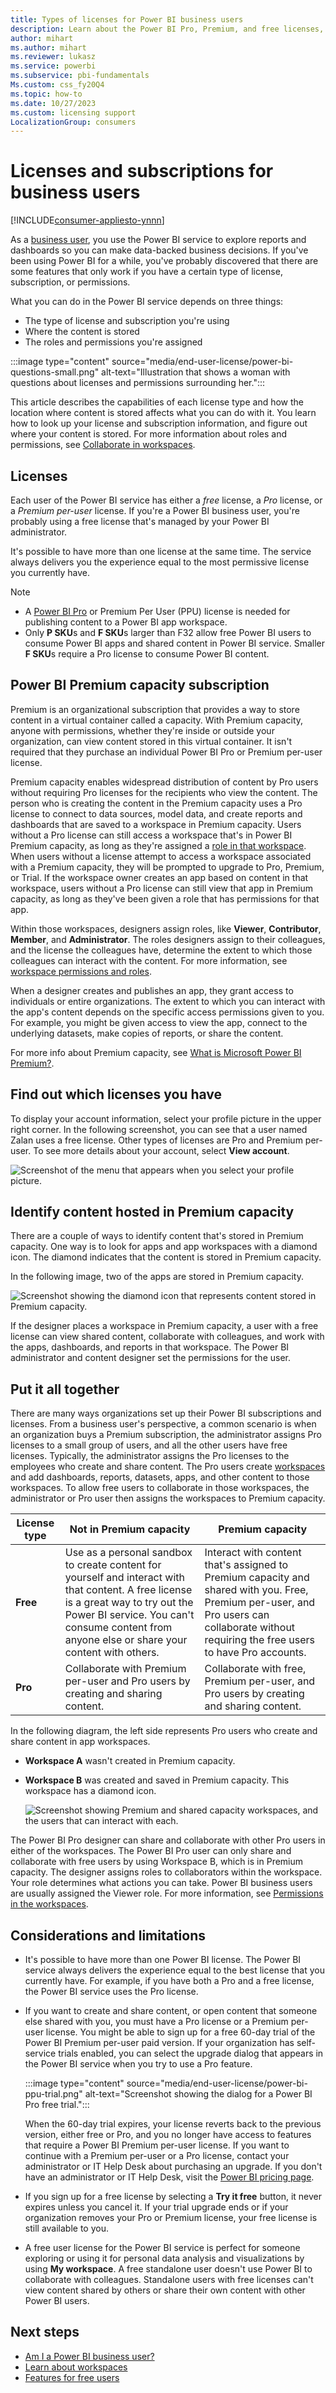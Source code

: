 ```yaml
---
title: Types of licenses for Power BI business users
description: Learn about the Power BI Pro, Premium, and free licenses, figure out which license type you have, and learn about Premium capacity workspaces.
author: mihart
ms.author: mihart
ms.reviewer: lukasz 
ms.service: powerbi
ms.subservice: pbi-fundamentals
Ms.custom: css_fy20Q4
ms.topic: how-to
ms.date: 10/27/2023
ms.custom: licensing support
LocalizationGroup: consumers
---
```


# Licenses and subscriptions for business users

[!INCLUDE[consumer-appliesto-ynnn](../includes/consumer-appliesto-ynnn.md)]

As a [business user](end-user-consumer.md), you use the Power BI service to explore reports and dashboards so you can make data-backed business decisions. If you've been using Power BI for a while, you've probably discovered that there are some features that only work if you have a certain type of license, subscription, or permissions.

What you can do in the Power BI service depends on three things:

- The type of license and subscription you're using
- Where the content is stored
- The roles and permissions you're assigned

:::image type="content" source="media/end-user-license/power-bi-questions-small.png" alt-text="Illustration that shows a woman with questions about licenses and permissions surrounding her.":::

This article describes the capabilities of each license type and how the location where content is stored affects what you can do with it. You learn how to look up your license and subscription information, and figure out where your content is stored. For more information about roles and permissions, see [Collaborate in workspaces](end-user-workspaces.md).

## Licenses

Each user of the Power BI service has either a *free* license, a *Pro* license, or a *Premium per-user* license. If you're a Power BI business user, you're probably using a free license that's managed by your Power BI administrator.

It's possible to have more than one license at the same time. The service always delivers you the experience equal to the most permissive license you currently have.

>[!NOTE]
>
>* A [Power BI Pro](../enterprise/service-admin-purchasing-power-bi-pro.md) or Premium Per User (PPU) license is needed for publishing content to a Power BI app workspace.
>* Only **P SKU**s and **F SKU**s larger than F32 allow free Power BI users to consume Power BI apps and shared content in Power BI service. Smaller **F SKU**s require a Pro license to consume Power BI content.


## Power BI Premium capacity subscription

Premium is an organizational subscription that provides a way to store content in a virtual container called a capacity. With Premium capacity, anyone with permissions, whether they're inside or outside your organization, can view content stored in this virtual container. It isn't required that they purchase an individual Power BI Pro or Premium per-user license.

Premium capacity enables widespread distribution of content by Pro users without requiring Pro licenses for the recipients who view the content. The person who is creating the content in the Premium capacity uses a Pro license to connect to data sources, model data, and create reports and dashboards that are saved to a workspace in Premium capacity. Users without a Pro license can still access a workspace that's in Power BI Premium capacity, as long as they're assigned a [role in that workspace](end-user-workspaces.md). When users without a license attempt to access a workspace associated with a Premium capacity, they will be prompted to upgrade to Pro, Premium, or Trial. If the workspace owner creates an app based on content in that workspace, users without a Pro license can still view that app in Premium capacity, as long as they've been given a role that has permissions for that app. 

Within those workspaces, designers assign roles, like **Viewer**, **Contributor**, **Member**, and **Administrator**. The roles designers assign to their colleagues, and the license the colleagues have, determine the extent to which those colleagues can interact with the content. For more information, see [workspace permissions and roles](end-user-workspaces.md#permissions-in-the-workspaces).

When a designer creates and publishes an app, they grant access to individuals or entire organizations. The extent to which you can interact with the app's content depends on the specific access permissions given to you. For example, you might be given access to view the app, connect to the underlying datasets, make copies of reports, or share the content.

For more info about Premium capacity, see [What is Microsoft Power BI Premium?](../enterprise/service-premium-what-is.md).

## Find out which licenses you have

To display your account information, select your profile picture in the upper right corner. In the following screenshot, you can see that a user named Zalan uses a free license. Other types of licenses are Pro and Premium per-user. To see more details about your account, select **View account**.

![Screenshot of the menu that appears when you select your profile picture.](media/end-user-license/power-bi-profiles.png)

<!-- [Your Microsoft **My account** page](https://portal.office.com/account) opens in a new browser tab.  To see what licenses are assigned to you.  Select the tab for  **Subscriptions**.

![Screenshot of Microsoft 365 Accounts page.](media/end-user-license/power-bi-subscriptions.png)

This first user, Pradtanna, has Office 365 E5, which includes a Power BI Pro license.

![Office portal subscriptions tab showing Office 365 E5 subscription](media/end-user-license/power-bi-license-office.png)

This second user, Zalan, has a Power BI free license. 

![Office portal subscriptions tab](media/end-user-license/power-bi-license-free.png) 

## Find out if you have access to Premium capacity

Next, check to see if you're part of an organization that has Premium capacity. Either of the users above, Pro or free, could belong to an organization that has Premium capacity.  Let's check for our second user, Zalan.  

We can determine whether Zalan's organization has Premium capacity by looking up the amount of storage available. 

- In the Power BI service, select **My workspace** and then select the cog icon from the upper right corner. Choose **Manage personal storage**.

    ![Cog Settings menu displays](media/end-user-license/power-bi-license-personal.png)

    If you see more than 10 GB, then you're a member of an organization that has a Premium subscription. The image below shows that Zalan's organization has up to 100 GB of storage. Zalan, personally, doesn't own 100GB as indicated by the heading **Owned by us**.  

    ![Manage storage showing 100 GB](media/end-user-license/power-bi-free-capacity.png)

    Notice that a Pro user has already shared a workspace with Zalan. The diamond icon shows that this workspace is stored in Premium capacity. 

    If you see any amount of storage, the words **Pro user** next to your name, and the heading **Owned by me**, then you have a Premium per-user license.  

    -->

## Identify content hosted in Premium capacity

There are a couple of ways to identify content that's stored in Premium capacity. One way is to look for apps and app workspaces with a diamond icon. The diamond indicates that the content is stored in Premium capacity.

In the following image, two of the apps are stored in Premium capacity.

![Screenshot showing the diamond icon that represents content stored in Premium capacity.](media/end-user-license/power-bi-premium.png)

If the designer places a workspace in Premium capacity, a user with a free license can view shared content, collaborate with colleagues, and work with the apps, dashboards, and reports in that workspace. The Power BI administrator and content designer set the permissions for the user.

## Put it all together

There are many ways organizations set up their Power BI subscriptions and licenses. From a business user's perspective, a common scenario is when an organization buys a Premium subscription, the administrator assigns Pro licenses to a small group of users, and all the other users have free licenses. Typically, the administrator assigns the Pro licenses to the employees who create and share content. The Pro users create [workspaces](end-user-workspaces.md) and add dashboards, reports, datasets, apps, and other content to those workspaces. To allow free users to collaborate in those workspaces, the administrator or Pro user then assigns the workspaces to Premium capacity.  

|License type  |Not in Premium capacity | Premium capacity  |
|---------|---------|---------|
|**Free**     |  Use as a personal sandbox to create content for yourself and interact with that content. A free license is a great way to try out the Power BI service. You can't consume content from anyone else or share your content with others.     |   Interact with content that's assigned to Premium capacity and shared with you. Free, Premium per-user, and Pro users can collaborate without requiring the free users to have Pro accounts.      |
|**Pro**     |  Collaborate with Premium per-user and Pro users by creating and sharing content.        |  Collaborate with free, Premium per-user, and Pro users by creating and sharing content.       |

In the following diagram, the left side represents Pro users who create and share content in app workspaces.

- **Workspace A** wasn't created in Premium capacity.

- **Workspace B** was created and saved in Premium capacity. This workspace has a diamond icon.  

    ![Screenshot showing Premium and shared capacity workspaces, and the users that can interact with each.](media/end-user-license/power-bi-dedicated.jpg)

The Power BI Pro designer can share and collaborate with other Pro users in either of the workspaces. The Power BI Pro user can only share and collaborate with free users by using Workspace B, which is in Premium capacity. The designer assigns roles to collaborators within the workspace. Your role determines what actions you can take. Power BI business users are usually assigned the Viewer role. For more information, see [Permissions in the workspaces](end-user-workspaces.md#permissions-in-the-workspaces).

## Considerations and limitations

- It's possible to have more than one Power BI license. The Power BI service always delivers the experience equal to the best license that you currently have. For example, if you have both a Pro and a free license, the Power BI service uses the Pro license.

- If you want to create and share content, or open content that someone else shared with you, you must have a Pro license or a Premium per-user license. You might be able to sign up for a free 60-day trial of the Power BI Premium per-user paid version. If your organization has self-service trials enabled, you can select the upgrade dialog that appears in the Power BI service when you try to use a Pro feature.

    :::image type="content" source="media/end-user-license/power-bi-ppu-trial.png" alt-text="Screenshot showing the dialog for a Power BI Pro free trial.":::

  When the 60-day trial expires, your license reverts back to the previous version, either free or Pro, and you no longer have access to features that require a Power BI Premium per-user license. If you want to continue with a Premium per-user or a Pro license, contact your administrator or IT Help Desk about purchasing an upgrade. If you don't have an administrator or IT Help Desk, visit the [Power BI pricing page](https://powerbi.microsoft.com/pricing/).

- If you sign up for a free license by selecting a **Try it free** button, it never expires unless you cancel it. If your trial upgrade ends or if your organization removes your Pro or Premium license, your free license is still available to you.

- A free user license for the Power BI service is perfect for someone exploring or using it for personal data analysis and visualizations by using **My workspace**. A free standalone user doesn't use Power BI to collaborate with colleagues. Standalone users with free licenses can't view content shared by others or share their own content with other Power BI users.



## Next steps

- [Am I a Power BI business user?](end-user-consumer.md)  
- [Learn about workspaces](end-user-workspaces.md)  
- [Features for free users](end-user-features.md)
